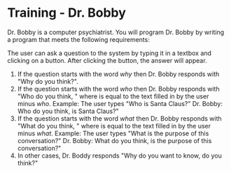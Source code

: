 # Training - Dr. Bobby

Dr. Bobby is a computer psychiatrist. You will program Dr. Bobby by writing a program that meets the following requirements:

The user can ask a question to the system by typing it in a textbox and clicking on a button. After clicking the button, the answer will appear.
1. If the question starts with the word _why_ then Dr. Bobby responds with "Why do you think?". 
2. If the question starts with the word _who_ then Dr. Bobby responds with "Who do you think, <rest>" where <rest> is equal to the text filled in by the user minus _who_. Example: The user types "Who is Santa Claus?" Dr. Bobby: Who do you think, is Santa Claus?" 
3. If the question starts with the word _what_ then Dr. Bobby responds with "What do you think, <rest>" where <rest> is equal to the text filled in by the user minus _what_. Example: The user types "What is the purpose of this conversation?" Dr. Bobby: What do you think, is the purpose of this conversation?" 
4. In other cases, Dr. Boddy responds "Why do you want to know, do you think?"